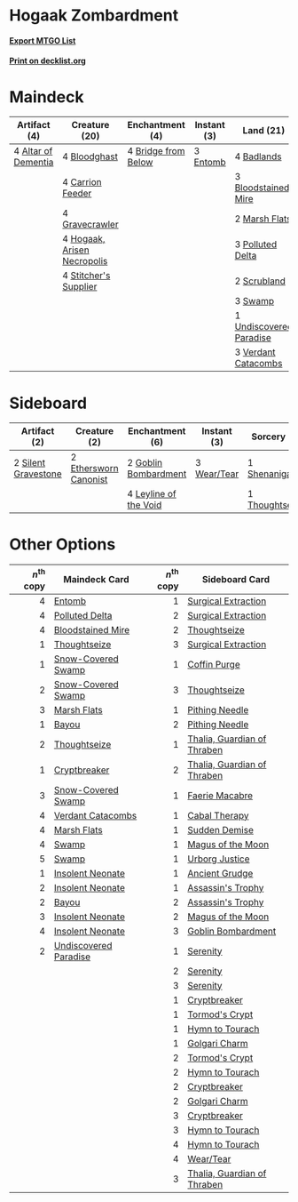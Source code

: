 # Hogaak Zombardment

#### [Export MTGO List](../collection/Hogaak%20Zombardment/Hogaak%20Zombardment.txt)
#### [Print on decklist.org](http://decklist.org/?deckmain=4%09Altar%20of%20Dementia%0A4%09Badlands%0A4%09Bloodghast%0A3%09Bloodstained%20Mire%0A4%09Bridge%20from%20Below%0A4%09Cabal%20Therapy%0A4%09Carrion%20Feeder%0A3%09Entomb%0A4%09Faithless%20Looting%0A4%09Gravecrawler%0A4%09Hogaak,%20Arisen%20Necropolis%0A2%09Marsh%20Flats%0A3%09Polluted%20Delta%0A2%09Scrubland%0A4%09Stitcher's%20Supplier%0A3%09Swamp%0A1%09Undiscovered%20Paradise%0A3%09Verdant%20Catacombs&deckside=2%09Ethersworn%20Canonist%0A2%09Goblin%20Bombardment%0A4%09Leyline%20of%20the%20Void%0A1%09Shenanigans%0A2%09Silent%20Gravestone%0A1%09Thoughtseize%0A3%09Wear/Tear)
# Maindeck

|                                         Artifact (4)                                         |                                            Creature (20)                                             |                                       Enchantment (4)                                        |                                    Instant (3)                                    |                                           Land (21)                                            |                                         Sorcery (8)                                          |
|----------------------------------------------------------------------------------------------|------------------------------------------------------------------------------------------------------|----------------------------------------------------------------------------------------------|-----------------------------------------------------------------------------------|------------------------------------------------------------------------------------------------|----------------------------------------------------------------------------------------------|
|4 [Altar of Dementia](http://gatherer.wizards.com/Pages/Card/Details.aspx?multiverseid=382212)|4 [Bloodghast](http://gatherer.wizards.com/Pages/Card/Details.aspx?multiverseid=438648)               |4 [Bridge from Below](http://gatherer.wizards.com/Pages/Card/Details.aspx?multiverseid=136054)|3 [Entomb](http://gatherer.wizards.com/Pages/Card/Details.aspx?multiverseid=413629)|4 [Badlands](http://gatherer.wizards.com/Pages/Card/Details.aspx?multiverseid=878)              |4 [Cabal Therapy](http://gatherer.wizards.com/Pages/Card/Details.aspx?multiverseid=413625)    |
|                                                                                              |4 [Carrion Feeder](http://gatherer.wizards.com/Pages/Card/Details.aspx?multiverseid=210133)           |                                                                                              |                                                                                   |3 [Bloodstained Mire](http://gatherer.wizards.com/Pages/Card/Details.aspx?multiverseid=405094)  |4 [Faithless Looting](http://gatherer.wizards.com/Pages/Card/Details.aspx?multiverseid=389512)|
|                                                                                              |4 [Gravecrawler](http://gatherer.wizards.com/Pages/Card/Details.aspx?multiverseid=409635)             |                                                                                              |                                                                                   |2 [Marsh Flats](http://gatherer.wizards.com/Pages/Card/Details.aspx?multiverseid=405101)        |                                                                                              |
|                                                                                              |4 [Hogaak, Arisen Necropolis](http://gatherer.wizards.com/Pages/Card/Details.aspx?multiverseid=464151)|                                                                                              |                                                                                   |3 [Polluted Delta](http://gatherer.wizards.com/Pages/Card/Details.aspx?multiverseid=405104)     |                                                                                              |
|                                                                                              |4 [Stitcher's Supplier](http://gatherer.wizards.com/Pages/Card/Details.aspx?multiverseid=447257)      |                                                                                              |                                                                                   |2 [Scrubland](http://gatherer.wizards.com/Pages/Card/Details.aspx?multiverseid=882)             |                                                                                              |
|                                                                                              |                                                                                                      |                                                                                              |                                                                                   |3 [Swamp](http://gatherer.wizards.com/Pages/Card/Details.aspx?multiverseid=439858)              |                                                                                              |
|                                                                                              |                                                                                                      |                                                                                              |                                                                                   |1 [Undiscovered Paradise](http://gatherer.wizards.com/Pages/Card/Details.aspx?multiverseid=3755)|                                                                                              |
|                                                                                              |                                                                                                      |                                                                                              |                                                                                   |3 [Verdant Catacombs](http://gatherer.wizards.com/Pages/Card/Details.aspx?multiverseid=405113)  |                                                                                              |


# Sideboard

|                                         Artifact (2)                                         |                                          Creature (2)                                          |                                        Enchantment (6)                                         |                                     Instant (3)                                      |                                       Sorcery (2)                                       |
|----------------------------------------------------------------------------------------------|------------------------------------------------------------------------------------------------|------------------------------------------------------------------------------------------------|--------------------------------------------------------------------------------------|-----------------------------------------------------------------------------------------|
|2 [Silent Gravestone](http://gatherer.wizards.com/Pages/Card/Details.aspx?multiverseid=439846)|2 [Ethersworn Canonist](http://gatherer.wizards.com/Pages/Card/Details.aspx?multiverseid=174931)|2 [Goblin Bombardment](http://gatherer.wizards.com/Pages/Card/Details.aspx?multiverseid=376349) |3 [Wear/Tear](http://gatherer.wizards.com/Pages/Card/Details.aspx?multiverseid=368950)|1 [Shenanigans](http://gatherer.wizards.com/Pages/Card/Details.aspx?multiverseid=464095) |
|                                                                                              |                                                                                                |4 [Leyline of the Void](http://gatherer.wizards.com/Pages/Card/Details.aspx?multiverseid=107682)|                                                                                      |1 [Thoughtseize](http://gatherer.wizards.com/Pages/Card/Details.aspx?multiverseid=438676)|


# Other Options

|*n*<sup>th</sup> copy|                                        Maindeck Card                                         |*n*<sup>th</sup> copy|                                            Sideboard Card                                            |
|--------------------:|----------------------------------------------------------------------------------------------|--------------------:|------------------------------------------------------------------------------------------------------|
|                    4|[Entomb](http://gatherer.wizards.com/Pages/Card/Details.aspx?multiverseid=413629)             |                    1|[Surgical Extraction](http://gatherer.wizards.com/Pages/Card/Details.aspx?multiverseid=397706)        |
|                    4|[Polluted Delta](http://gatherer.wizards.com/Pages/Card/Details.aspx?multiverseid=405104)     |                    2|[Surgical Extraction](http://gatherer.wizards.com/Pages/Card/Details.aspx?multiverseid=397706)        |
|                    4|[Bloodstained Mire](http://gatherer.wizards.com/Pages/Card/Details.aspx?multiverseid=405094)  |                    2|[Thoughtseize](http://gatherer.wizards.com/Pages/Card/Details.aspx?multiverseid=438676)               |
|                    1|[Thoughtseize](http://gatherer.wizards.com/Pages/Card/Details.aspx?multiverseid=438676)       |                    3|[Surgical Extraction](http://gatherer.wizards.com/Pages/Card/Details.aspx?multiverseid=397706)        |
|                    1|[Snow-Covered Swamp](http://gatherer.wizards.com/Pages/Card/Details.aspx?multiverseid=121256) |                    1|[Coffin Purge](http://gatherer.wizards.com/Pages/Card/Details.aspx?multiverseid=30762)                |
|                    2|[Snow-Covered Swamp](http://gatherer.wizards.com/Pages/Card/Details.aspx?multiverseid=121256) |                    3|[Thoughtseize](http://gatherer.wizards.com/Pages/Card/Details.aspx?multiverseid=438676)               |
|                    3|[Marsh Flats](http://gatherer.wizards.com/Pages/Card/Details.aspx?multiverseid=405101)        |                    1|[Pithing Needle](http://gatherer.wizards.com/Pages/Card/Details.aspx?multiverseid=129526)             |
|                    1|[Bayou](http://gatherer.wizards.com/Pages/Card/Details.aspx?multiverseid=879)                 |                    2|[Pithing Needle](http://gatherer.wizards.com/Pages/Card/Details.aspx?multiverseid=129526)             |
|                    2|[Thoughtseize](http://gatherer.wizards.com/Pages/Card/Details.aspx?multiverseid=438676)       |                    1|[Thalia, Guardian of Thraben](http://gatherer.wizards.com/Pages/Card/Details.aspx?multiverseid=442025)|
|                    1|[Cryptbreaker](http://gatherer.wizards.com/Pages/Card/Details.aspx?multiverseid=414381)       |                    2|[Thalia, Guardian of Thraben](http://gatherer.wizards.com/Pages/Card/Details.aspx?multiverseid=442025)|
|                    3|[Snow-Covered Swamp](http://gatherer.wizards.com/Pages/Card/Details.aspx?multiverseid=121256) |                    1|[Faerie Macabre](http://gatherer.wizards.com/Pages/Card/Details.aspx?multiverseid=201822)             |
|                    4|[Verdant Catacombs](http://gatherer.wizards.com/Pages/Card/Details.aspx?multiverseid=405113)  |                    1|[Cabal Therapy](http://gatherer.wizards.com/Pages/Card/Details.aspx?multiverseid=413625)              |
|                    4|[Marsh Flats](http://gatherer.wizards.com/Pages/Card/Details.aspx?multiverseid=405101)        |                    1|[Sudden Demise](http://gatherer.wizards.com/Pages/Card/Details.aspx?multiverseid=376528)              |
|                    4|[Swamp](http://gatherer.wizards.com/Pages/Card/Details.aspx?multiverseid=439858)              |                    1|[Magus of the Moon](http://gatherer.wizards.com/Pages/Card/Details.aspx?multiverseid=136152)          |
|                    5|[Swamp](http://gatherer.wizards.com/Pages/Card/Details.aspx?multiverseid=439858)              |                    1|[Urborg Justice](http://gatherer.wizards.com/Pages/Card/Details.aspx?multiverseid=4472)               |
|                    1|[Insolent Neonate](http://gatherer.wizards.com/Pages/Card/Details.aspx?multiverseid=409922)   |                    1|[Ancient Grudge](http://gatherer.wizards.com/Pages/Card/Details.aspx?multiverseid=235600)             |
|                    2|[Insolent Neonate](http://gatherer.wizards.com/Pages/Card/Details.aspx?multiverseid=409922)   |                    1|[Assassin's Trophy](http://gatherer.wizards.com/Pages/Card/Details.aspx?multiverseid=452902)          |
|                    2|[Bayou](http://gatherer.wizards.com/Pages/Card/Details.aspx?multiverseid=879)                 |                    2|[Assassin's Trophy](http://gatherer.wizards.com/Pages/Card/Details.aspx?multiverseid=452902)          |
|                    3|[Insolent Neonate](http://gatherer.wizards.com/Pages/Card/Details.aspx?multiverseid=409922)   |                    2|[Magus of the Moon](http://gatherer.wizards.com/Pages/Card/Details.aspx?multiverseid=136152)          |
|                    4|[Insolent Neonate](http://gatherer.wizards.com/Pages/Card/Details.aspx?multiverseid=409922)   |                    3|[Goblin Bombardment](http://gatherer.wizards.com/Pages/Card/Details.aspx?multiverseid=376349)         |
|                    2|[Undiscovered Paradise](http://gatherer.wizards.com/Pages/Card/Details.aspx?multiverseid=3755)|                    1|[Serenity](http://gatherer.wizards.com/Pages/Card/Details.aspx?multiverseid=15360)                    |
|                     |                                                                                              |                    2|[Serenity](http://gatherer.wizards.com/Pages/Card/Details.aspx?multiverseid=15360)                    |
|                     |                                                                                              |                    3|[Serenity](http://gatherer.wizards.com/Pages/Card/Details.aspx?multiverseid=15360)                    |
|                     |                                                                                              |                    1|[Cryptbreaker](http://gatherer.wizards.com/Pages/Card/Details.aspx?multiverseid=414381)               |
|                     |                                                                                              |                    1|[Tormod's Crypt](http://gatherer.wizards.com/Pages/Card/Details.aspx?multiverseid=389723)             |
|                     |                                                                                              |                    1|[Hymn to Tourach](http://gatherer.wizards.com/Pages/Card/Details.aspx?multiverseid=413634)            |
|                     |                                                                                              |                    1|[Golgari Charm](http://gatherer.wizards.com/Pages/Card/Details.aspx?multiverseid=405245)              |
|                     |                                                                                              |                    2|[Tormod's Crypt](http://gatherer.wizards.com/Pages/Card/Details.aspx?multiverseid=389723)             |
|                     |                                                                                              |                    2|[Hymn to Tourach](http://gatherer.wizards.com/Pages/Card/Details.aspx?multiverseid=413634)            |
|                     |                                                                                              |                    2|[Cryptbreaker](http://gatherer.wizards.com/Pages/Card/Details.aspx?multiverseid=414381)               |
|                     |                                                                                              |                    2|[Golgari Charm](http://gatherer.wizards.com/Pages/Card/Details.aspx?multiverseid=405245)              |
|                     |                                                                                              |                    3|[Cryptbreaker](http://gatherer.wizards.com/Pages/Card/Details.aspx?multiverseid=414381)               |
|                     |                                                                                              |                    3|[Hymn to Tourach](http://gatherer.wizards.com/Pages/Card/Details.aspx?multiverseid=413634)            |
|                     |                                                                                              |                    4|[Hymn to Tourach](http://gatherer.wizards.com/Pages/Card/Details.aspx?multiverseid=413634)            |
|                     |                                                                                              |                    4|[Wear/Tear](http://gatherer.wizards.com/Pages/Card/Details.aspx?multiverseid=368950)                  |
|                     |                                                                                              |                    3|[Thalia, Guardian of Thraben](http://gatherer.wizards.com/Pages/Card/Details.aspx?multiverseid=442025)|

